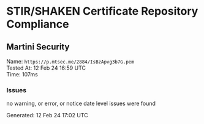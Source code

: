# STIR/SHAKEN Certificate Repository Compliance

## Martini Security

Name: `https://p.mtsec.me/2884/IsBzApvg3b7G.pem`\
Tested At: 12 Feb 24 16:59 UTC\
Time: 107ms

### Issues

no warning, or error, or notice date level issues were found

Generated: 12 Feb 24 17:02 UTC